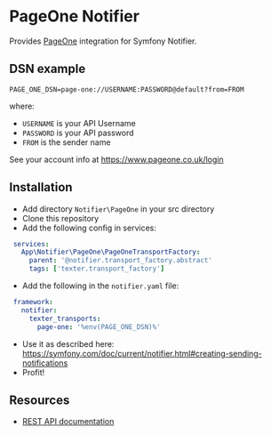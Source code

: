 PageOne Notifier
===============

Provides [PageOne](https://www.pageone.co.uk/) integration for Symfony Notifier.

DSN example
-----------

```
PAGE_ONE_DSN=page-one://USERNAME:PASSWORD@default?from=FROM
```

where:
 - `USERNAME` is your API Username
 - `PASSWORD` is your API password
 - `FROM` is the sender name

See your account info at https://www.pageone.co.uk/login

Installation
------------
 - Add directory `Notifier\PageOne` in your src directory
 - Clone this repository
 - Add the following config in services:
 ```YAML
  services:
    App\Notifier\PageOne\PageOneTransportFactory:
      parent: '@notifier.transport_factory.abstract'
      tags: ['texter.transport_factory']
 ```
 - Add the following in the `notifier.yaml` file:
 ```YAML
  framework:
    notifier:
      texter_transports:
        page-one: '%env(PAGE_ONE_DSN)%'
 ```
 - Use it as described here:  https://symfony.com/doc/current/notifier.html#creating-sending-notifications
 - Profit!

Resources
---------

 * [REST API documentation](https://www.pageone.co.uk/developers/api-library/rest/)
